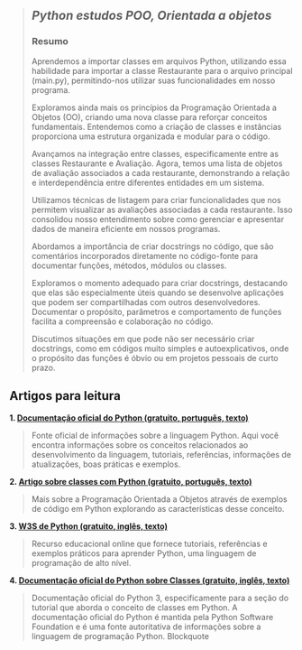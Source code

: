 > ## ***Python estudos POO, Orientada a objetos***
> 
> ###  **Resumo**
> 
> Aprendemos a importar classes em arquivos Python, utilizando essa
> habilidade para importar a classe Restaurante para o arquivo principal
> (main.py), permitindo-nos utilizar suas funcionalidades em nosso
> programa.
> 
>   
> 
> Exploramos ainda mais os princípios da Programação Orientada a Objetos
> (OO), criando uma nova classe para reforçar conceitos fundamentais.
> Entendemos como a criação de classes e instâncias proporciona uma
> estrutura organizada e modular para o código.
> 
>   
> 
> Avançamos na integração entre classes, especificamente entre as
> classes Restaurante e Avaliação. Agora, temos uma lista de objetos de
> avaliação associados a cada restaurante, demonstrando a relação e
> interdependência entre diferentes entidades em um sistema.
> 
>   
> 
> Utilizamos técnicas de listagem para criar funcionalidades que nos
> permitem visualizar as avaliações associadas a cada restaurante. Isso
> consolidou nosso entendimento sobre como gerenciar e apresentar dados
> de maneira eficiente em nossos programas.
> 
>   
> 
> Abordamos a importância de criar docstrings no código, que são
> comentários incorporados diretamente no código-fonte para documentar
> funções, métodos, módulos ou classes.
> 
>   
> 
> Exploramos o momento adequado para criar docstrings, destacando que
> elas são especialmente úteis quando se desenvolve aplicações que podem
> ser compartilhadas com outros desenvolvedores. Documentar o propósito,
> parâmetros e comportamento de funções facilita a compreensão e
> colaboração no código.
> 
>   
> 
> Discutimos situações em que pode não ser necessário criar docstrings,
> como em códigos muito simples e autoexplicativos, onde o propósito das
> funções é óbvio ou em projetos pessoais de curto prazo.

  
## Artigos para leitura


**1.  [Documentação oficial do Python (gratuito, português, texto)](https://docs.python.org/pt-br/3/)**

> Fonte oficial de informações sobre a linguagem Python. Aqui você encontra informações sobre os conceitos relacionados ao desenvolvimento da linguagem, tutoriais, referências, informações de atualizações, boas práticas e exemplos.

**2.  [Artigo sobre classes com Python (gratuito, português, texto)](https://www.alura.com.br/artigos/python-poo-engenharia-dados)**

> Mais sobre a Programação Orientada a Objetos através de exemplos de código em Python explorando as características desse conceito.

**3.  [W3S de Python (gratuito, inglês, texto)](https://www.w3schools.com/python/)**

> Recurso educacional online que fornece tutoriais, referências e exemplos práticos para aprender Python, uma linguagem de programação de alto nível.

**4.  [Documentação oficial do Python sobre Classes (gratuito, inglês, texto)](https://docs.python.org/3/tutorial/classes.html)**

> Documentação oficial do Python 3, especificamente para a seção do tutorial que aborda o conceito de classes em Python. A documentação oficial do Python é mantida pela Python Software Foundation e é uma fonte autoritativa de informações sobre a linguagem de programação Python.
> Blockquote

